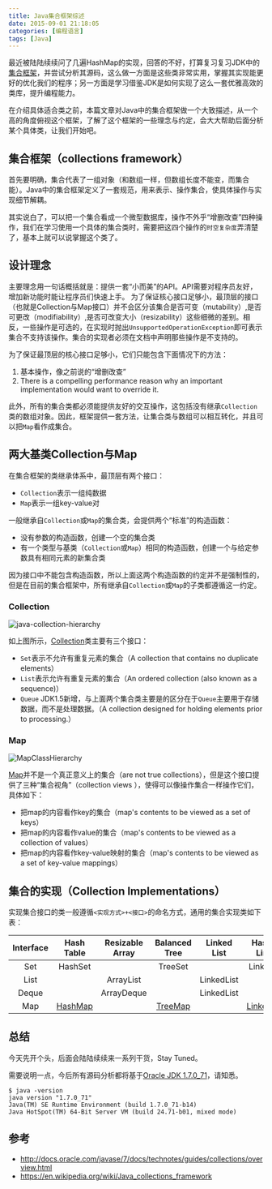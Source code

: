 ```yaml
---
title: Java集合框架综述
date: 2015-09-01 21:18:05
categories: [编程语言]
tags: [Java]
---
```


最近被陆陆续续问了几遍HashMap的实现，回答的不好，打算复习复习JDK中的[集合框架](http://docs.oracle.com/javase/7/docs/technotes/guides/collections/overview.html)，并尝试分析其源码，这么做一方面是这些类非常实用，掌握其实现能更好的优化我们的程序；另一方面是学习借鉴JDK是如何实现了这么一套优雅高效的类库，提升编程能力。

在介绍具体适合类之前，本篇文章对Java中的集合框架做一个大致描述，从一个高的角度俯视这个框架，了解了这个框架的一些理念与约定，会大大帮助后面分析某个具体类，让我们开始吧。

## 集合框架（collections framework）

首先要明确，集合代表了一组对象（和数组一样，但数组长度不能变，而集合能）。Java中的集合框架定义了一套规范，用来表示、操作集合，使具体操作与实现细节解耦。

其实说白了，可以把一个集合看成一个微型数据库，操作不外乎“增删改查”四种操作，我们在学习使用一个具体的集合类时，需要把这四个操作的`时空复杂度`弄清楚了，基本上就可以说掌握这个类了。

## 设计理念

主要理念用一句话概括就是：提供一套“小而美”的API。API需要对程序员友好，增加新功能时能让程序员们快速上手。
为了保证核心接口足够小，最顶层的接口（也就是Collection与Map接口）并不会区分该集合是否可变（mutability）,是否可更改（modifiability）,是否可改变大小（resizability）这些细微的差别。相反，一些操作是可选的，在实现时抛出`UnsupportedOperationException`即可表示集合不支持该操作。集合的实现者必须在文档中声明那些操作是不支持的。

为了保证最顶层的核心接口足够小，它们只能包含下面情况下的方法：

1. 基本操作，像之前说的“增删改查”
2. There is a compelling performance reason why an important implementation would want to override it.

此外，所有的集合类都必须能提供友好的交互操作，这包括没有继承`Collection`类的数组对象。因此，框架提供一套方法，让集合类与数组可以相互转化，并且可以把`Map`看作成集合。

## 两大基类Collection与Map

在集合框架的类继承体系中，最顶层有两个接口：
- `Collection`表示一组纯数据
- `Map`表示一组key-value对

一般继承自`Collection`或`Map`的集合类，会提供两个“标准”的构造函数：
- 没有参数的构造函数，创建一个空的集合类
- 有一个类型与基类（`Collection`或`Map`）相同的构造函数，创建一个与给定参数具有相同元素的新集合类

因为接口中不能包含构造函数，所以上面这两个构造函数的约定并不是强制性的，但是在目前的集合框架中，所有继承自`Collection`或`Map`的子类都遵循这一约定。


### Collection

![java-collection-hierarchy](https://img.alicdn.com/imgextra/i4/581166664/TB21HYoeVXXXXaLXXXXXXXXXXXX_!!581166664.jpeg)

如上图所示，[Collection](http://docs.oracle.com/javase/7/docs/api/java/util/Collection.html)类主要有三个接口：
- `Set`表示不允许有重复元素的集合（A collection that contains no duplicate elements）
- `List`表示允许有重复元素的集合（An ordered collection (also known as a sequence)）
- `Queue` JDK1.5新增，与上面两个集合类主要是的区分在于`Queue`主要用于存储数据，而不是处理数据。（A collection designed for holding elements prior to processing.）

### Map

![MapClassHierarchy](https://img.alicdn.com/imgextra/i4/581166664/TB2JzW7eVXXXXbRXpXXXXXXXXXX_!!581166664.jpg)

[Map](http://docs.oracle.com/javase/7/docs/api/java/util/Map.html)并不是一个真正意义上的集合（are not true collections），但是这个接口提供了三种“集合视角”（collection views ），使得可以像操作集合一样操作它们，具体如下：
- 把map的内容看作key的集合（map's contents to be viewed as a set of keys）
- 把map的内容看作value的集合（map's contents to be viewed as a collection of values）
- 把map的内容看作key-value映射的集合（map's contents to be viewed as a set of key-value mappings）

## 集合的实现（Collection Implementations）

实现集合接口的类一般遵循`<实现方式>+<接口>`的命名方式，通用的集合实现类如下表：

|Interface | Hash Table | Resizable Array | Balanced Tree | Linked List | Hash Table + Linked List |
|:-----:|:-----:|:-----:|:-----:|:-----:|:-----:|
|Set| HashSet| &nbsp;| TreeSet| &nbsp;| LinkedHashSet|
| List| &nbsp;| ArrayList| &nbsp;| LinkedList| &nbsp;|
| Deque| &nbsp;| ArrayDeque| &nbsp;| LinkedList| &nbsp;|
| Map| [HashMap][]| &nbsp;| [TreeMap][]| &nbsp;| [LinkedHashMap][]|


## 总结

今天先开个头，后面会陆陆续续来一系列干货，Stay Tuned。

需要说明一点，今后所有源码分析都将基于[Oracle JDK 1.7.0_71](http://www.oracle.com/technetwork/java/javase/7u71-relnotes-2296187.html)，请知悉。

    $ java -version
    java version "1.7.0_71"
    Java(TM) SE Runtime Environment (build 1.7.0_71-b14)
    Java HotSpot(TM) 64-Bit Server VM (build 24.71-b01, mixed mode)


## 参考

- http://docs.oracle.com/javase/7/docs/technotes/guides/collections/overview.html
- https://en.wikipedia.org/wiki/Java_collections_framework

[HashMap]: /blog/2015/09/03/java-hashmap/
[TreeMap]: /blog/2015/09/04/java-treemap/
[LinkedHashMap]: /blog/2015/09/12/java-linkedhashmap/
